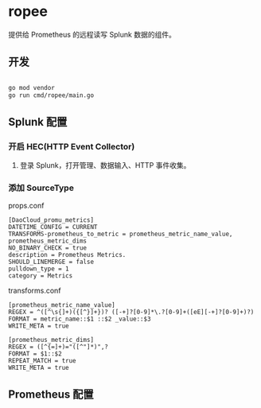 # ropee

提供给 Prometheus 的远程读写 Splunk 数据的组件。

## 开发

```bash

go mod vendor
go run cmd/ropee/main.go

```

## Splunk 配置

### 开启 HEC(HTTP Event Collector)
1. 登录 Splunk，打开管理、数据输入、HTTP 事件收集。

### 添加 SourceType

props.conf

```
[DaoCloud_promu_metrics]
DATETIME_CONFIG = CURRENT
TRANSFORMS-prometheus_to_metric = prometheus_metric_name_value, prometheus_metric_dims
NO_BINARY_CHECK = true
description = Prometheus Metrics.
SHOULD_LINEMERGE = false
pulldown_type = 1
category = Metrics
```

transforms.conf
```
[prometheus_metric_name_value]
REGEX = ^([^\s{]+)({[^}]+})? ([-+]?[0-9]*\.?[0-9]+([eE][-+]?[0-9]+)?)
FORMAT = metric_name::$1 ::$2 _value::$3
WRITE_META = true

[prometheus_metric_dims]
REGEX = ([^{=]+)="([^"]*)",?
FORMAT = $1::$2
REPEAT_MATCH = true
WRITE_META = true
```

## Prometheus 配置

